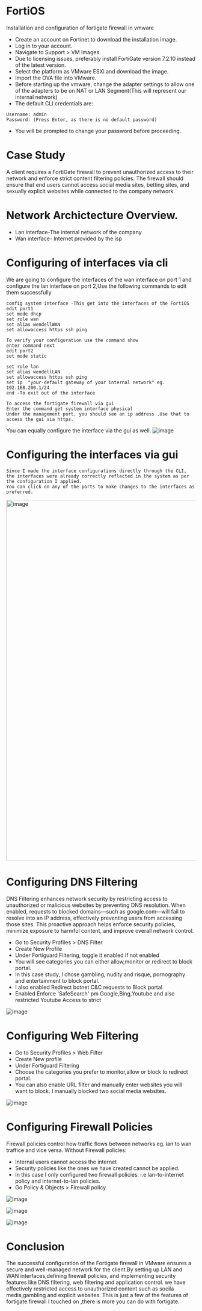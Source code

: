 # FortiOS
Installation and configuration of fortigate firewall in vmware 

* Create an account on Fortinet to download the installation image.
* Log in to your account.
* Navigate to Support > VM Images.
* Due to licensing issues, preferably install FortiGate version 7.2.10 instead of the latest version.
* Select the platform as VMware ESXi and download the image.
* Import the OVA file into VMware.
* Before starting up the vmware, change the adapter settings to allow one of the adapters to be on NAT or LAN Segment(This will represent our internal network)
* The default CLI credentials are:
````
Username: admin
Password: (Press Enter, as there is no default password)
``````
* You will be prompted to change your password before proceeding.
  
# Case Study 
A client requires a FortiGate firewall to prevent unauthorized access to their network and enforce strict content filtering policies. The firewall should ensure that end users cannot access social media sites, betting sites, and sexually explicit websites while connected to the company network.

# Network Archictecture Overview.
*  Lan interface-The internal network of the company
*  Wan interface- Internet provided by the isp

# Configuring of interfaces via cli
We are going to configure the interfaces of the wan interface on port 1 and configure the lan interface on port 2,Use the following commands to edit them successfully
```````````
config system interface -This get into the interfaces of the FortiOS
edit port1
set mode dhcp 
set role wan  
set alias wendellWAN 
set allowaccess https ssh ping

To verify your configuration use the command show
enter command next
edit port2
set mode static

set role lan
set alias wendellLAN
set allowaccess https ssh ping
set ip  "your-default gateway of your internal network" eg. 192.168.200.1/24
end -To exit out of the interface
```````````
````
To access the fortigate firewall via gui
Enter the command get system interface physical
Under the management port, you should see an ip address .Use that to access the gui via https.
````
You can equally configure the interface via the gui as well. 
![image](https://github.com/user-attachments/assets/4ea6433f-61b2-4a9a-bab8-692b3ea36f3d)

# Configuring the interfaces via gui
````
Since I made the interface configurations directly through the CLI, the interfaces were already correctly reflected in the system as per the configuration I applied.
You can click on any of the ports to make changes to the interfaces as preferred.
````
<img width="959" alt="image" src="https://github.com/user-attachments/assets/37e63d0c-a5a6-45cb-bf4c-cbac0d196f83" />

# Configuring DNS Filtering
DNS Filtering enhances network security by restricting access to unauthorized or malicious websites by preventing DNS resolution. When enabled, requests to blocked domains—such as google.com—will fail to resolve into an IP address, effectively preventing users from accessing those sites. This proactive approach helps enforce security policies, minimize exposure to harmful content, and improve overall network control.

* Go to Security Profiles > DNS Filter
* Create New Profile
* Under Fortiguard Filtering, toggle it enabled if not enabled
* You will see categories you can either allow,monitor or redirect to block portal.
* In this case study, I chose gambling, nudity and risque, pornography and entertainment to block portal.
* I also enabled Redirect botnet C&C requests to Block portal
* Enabled Enforce 'SafeSearch' pm Google,Bing,Youtube and also restricted Youtube Access to strict

![image](https://github.com/user-attachments/assets/5abae4f0-caad-44d0-b8bc-49892be87be3)


# Configuring Web Filtering
* Go to Security Profiles > Web Filter
* Create New profile
* Under Fortiguard Filtering
* Choose the categories you prefer to monitor,allow or block to redirect portal.
* You can also enable URL filter and manually enter websites you will want to block. I manually blocked two social media websites.
  
![image](https://github.com/user-attachments/assets/80f1af66-ebcc-49be-a946-78c26e482d38)

# Configuring Firewall Policies
Firewall policies control how traffic flows between networks eg. lan to wan traffice  and vice versa.
Without Firewall policies:
* Internal users cannot access the internet
* Security policies like the ones we have created cannot be applied.
* In this case I only configured two  firewall policies. i.e lan-to-internet policy and internet-to-lan policies.
* Go Policy & Objects > Firewall policy
  
![image](https://github.com/user-attachments/assets/7ecd234b-1e17-4c06-84f1-d7797689b149)

![image](https://github.com/user-attachments/assets/c9ad8b23-5d5e-4b94-9130-42b74f56ac81)

![image](https://github.com/user-attachments/assets/0d0d4bd0-1f0d-4efd-b7a3-63cf43ef5ad3)


# Conclusion 
The successful configuration of the Fortigate firewall in VMware ensures a secure and well-managed network for the client.By setting up LAN and WAN interfaces,defining firewall policies, and implementing security features like DNS filtering, web filtering and application control. we have effectively restricted access to unauthorized content such as socila media,gambling and explicit websites.
This is just a few of the features of fortigate firewall I touched on ,there is more you can do with fortigate.


